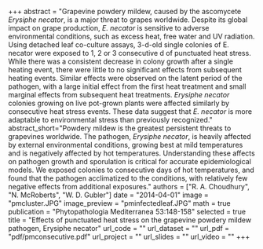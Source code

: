 +++
abstract = "Grapevine powdery mildew, caused by the ascomycete *Erysiphe necator*, is a major threat to grapes worldwide. Despite its global impact on grape production, *E. necator* is sensitive to adverse environmental conditions, such as excess heat, free water and UV radiation. Using detached leaf co-culture assays, 3-d-old single colonies of E. necator were exposed to 1, 2 or 3 consecutive d of punctuated heat stress. While there was a consistent decrease in colony growth after a single heating event, there were little to no significant effects from subsequent heating events. Similar effects were observed on the latent period of the pathogen, with a large initial effect from the first heat treatment and small marginal effects from subsequent heat treatments. *Erysiphe necator* colonies growing on live pot-grown plants were affected similarly by consecutive heat stress events. These data suggest that *E. necator* is more adaptable to environmental stress than previously recognized."
abstract_short="Powdery mildew is the greatest persistent threats to grapevines worldwide. The pathogen, *Erysiphe necator*, is heavily affected by external environmental conditions, growing best at mild temperatures and is negatively affected by hot temperatures. Understanding these affects on pathogen growth and sporulation is critical for accurate epidemiological models. We exposed colonies to consecutive days of hot temperatures, and found that the pathogen acclimatized to the conditions, with relatively few negative effects from additional exposures."
authors = ["R. A. Choudhury", "N. McRoberts", "W. D. Gubler"]
date = "2014-04-01"
image = "pmcluster.JPG"
image_preview = "pminfectedleaf.JPG"
math = true
publication = "Phytopathologia Mediterranea 53:148-158"
selected = true
title = "Effects of punctuated heat stress on the grapevine powdery mildew pathogen, Erysiphe necator"
url_code = ""
url_dataset = ""
url_pdf = "pdf/pmconsecutive.pdf"
url_project = ""
url_slides = ""
url_video = ""
+++